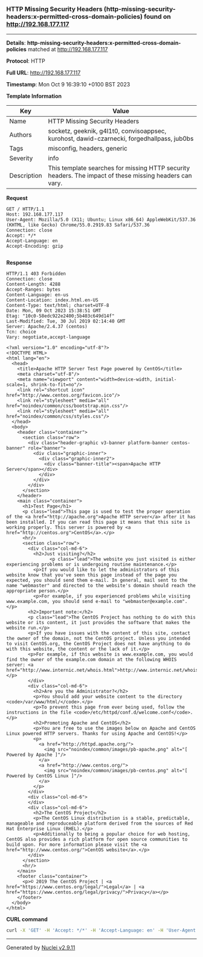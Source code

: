 ### HTTP Missing Security Headers (http-missing-security-headers:x-permitted-cross-domain-policies) found on http://192.168.177.117

----
**Details**: **http-missing-security-headers:x-permitted-cross-domain-policies** matched at http://192.168.177.117

**Protocol**: HTTP

**Full URL**: http://192.168.177.117

**Timestamp**: Mon Oct 9 16:39:10 +0100 BST 2023

**Template Information**

| Key | Value |
| --- | --- |
| Name | HTTP Missing Security Headers |
| Authors | socketz, geeknik, g4l1t0, convisoappsec, kurohost, dawid-czarnecki, forgedhallpass, jub0bs |
| Tags | misconfig, headers, generic |
| Severity | info |
| Description | This template searches for missing HTTP security headers. The impact of these missing headers can vary.<br> |

**Request**
```http
GET / HTTP/1.1
Host: 192.168.177.117
User-Agent: Mozilla/5.0 (X11; Ubuntu; Linux x86_64) AppleWebKit/537.36 (KHTML, like Gecko) Chrome/55.0.2919.83 Safari/537.36
Connection: close
Accept: */*
Accept-Language: en
Accept-Encoding: gzip


```

**Response**
```http
HTTP/1.1 403 Forbidden
Connection: close
Content-Length: 4288
Accept-Ranges: bytes
Content-Language: en-us
Content-Location: index.html.en-US
Content-Type: text/html; charset=UTF-8
Date: Mon, 09 Oct 2023 15:38:51 GMT
Etag: "10c0-58edc922e2400;5b403c649d14f"
Last-Modified: Tue, 30 Jul 2019 02:14:40 GMT
Server: Apache/2.4.37 (centos)
Tcn: choice
Vary: negotiate,accept-language

<?xml version="1.0" encoding="utf-8"?>
<!DOCTYPE HTML>
<html lang="en">
  <head>
    <title>Apache HTTP Server Test Page powered by CentOS</title>
    <meta charset="utf-8"/>
    <meta name="viewport" content="width=device-width, initial-scale=1, shrink-to-fit=no"/>
    <link rel="shortcut icon" href="http://www.centos.org/favicon.ico"/>
    <link rel="stylesheet" media="all" href="noindex/common/css/bootstrap.min.css"/>
    <link rel="stylesheet" media="all" href="noindex/common/css/styles.css"/>
  </head>
  <body>
    <header class="container">
      <section class="row">
        <div class="header-graphic v3-banner platform-banner centos-banner" role="banner">
          <div class="graphic-inner">
            <div class="graphic-inner2">
              <div class="banner-title"><span>Apache HTTP Server</span></div>
            </div>
          </div>
        </div>
      </section>
    </header>
    <main class="container">
      <h1>Test Page</h1>
      <p class="lead">This page is used to test the proper operation of the <a href="http://apache.org">Apache HTTP server</a> after it has been installed. If you can read this page it means that this site is working properly. This server is powered by <a href="http://centos.org">CentOS</a>.</p>
      <hr/>
      <section class="row">
        <div class="col-md-6">
          <h2>Just visiting?</h2>
			  	<p class="lead">The website you just visited is either experiencing problems or is undergoing routine maintenance.</p>
          <p>If you would like to let the administrators of this website know that you've seen this page instead of the page you expected, you should send them e-mail. In general, mail sent to the name "webmaster" and directed to the website's domain should reach the appropriate person.</p>
          <p>For example, if you experienced problems while visiting www.example.com, you should send e-mail to "webmaster@example.com".</p>
        <h2>Important note:</h2>
        <p class="lead">The CentOS Project has nothing to do with this website or its content, it just provides the software that makes the website run.</p>
        <p>If you have issues with the content of this site, contact the owner of the domain, not the CentOS project. Unless you intended to visit CentOS.org, the CentOS Project does not have anything to do with this website, the content or the lack of it.</p>
        <p>For example, if this website is www.example.com, you would find the owner of the example.com domain at the following WHOIS server: <a href="http://www.internic.net/whois.html">http://www.internic.net/whois.html</a></p>
        </div>
        <div class="col-md-6">
          <h2>Are you the Administrator?</h2>
          <p>You should add your website content to the directory <code>/var/www/html/</code>.</p>
          <p>To prevent this page from ever being used, follow the instructions in the file <code>/etc/httpd/conf.d/welcome.conf</code>.</p>
          <h2>Promoting Apache and CentOS</h2>
          <p>You are free to use the images below on Apache and CentOS Linux powered HTTP servers. Thanks for using Apache and CentOS!</p>
          <p>
            <a href="http://httpd.apache.org/">
              <img src="noindex/common/images/pb-apache.png" alt="[ Powered by Apache ]"/>
            </a>
            <a href="http://www.centos.org/">
              <img src="noindex/common/images/pb-centos.png" alt="[ Powered by CentOS Linux ]"/>
            </a>
          </p>
        </div>
        <div class="col-md-6">
        </div>
        <div class="col-md-6">
          <h2>The CentOS Project</h2>
          <p>The CentOS Linux distribution is a stable, predictable, manageable and reproduceable platform derived from the sources of Red Hat Enterprise Linux (RHEL).</p>
          <p>Additionally to being a popular choice for web hosting, CentOS also provides a rich platform for open source communities to build upon. For more information please visit the <a href="http://www.centos.org/">CentOS website</a>.</p>
        </div>
      </section>
      <hr/>
    </main>
    <footer class="container">
      <p>© 2019 The CentOS Project | <a href="https://www.centos.org/legal/">Legal</a> | <a href="https://www.centos.org/legal/privacy/">Privacy</a></p>
    </footer>
  </body>
</html>

```


**CURL command**
```sh
curl -X 'GET' -H 'Accept: */*' -H 'Accept-Language: en' -H 'User-Agent: Mozilla/5.0 (X11; Ubuntu; Linux x86_64) AppleWebKit/537.36 (KHTML, like Gecko) Chrome/55.0.2919.83 Safari/537.36' 'http://192.168.177.117'
```

----

Generated by [Nuclei v2.9.11](https://github.com/projectdiscovery/nuclei)